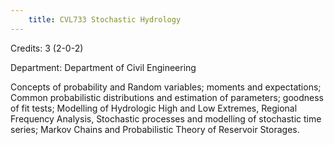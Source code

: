 ```yaml
---
    title: CVL733 Stochastic Hydrology
---
```

Credits: 3 (2-0-2)

Department: Department of Civil Engineering

Concepts of probability and Random variables; moments and expectations; Common probabilistic distributions and estimation of parameters; goodness of fit tests; Modelling of Hydrologic High and Low Extremes, Regional Frequency Analysis, Stochastic processes and modelling of stochastic time series; Markov Chains and Probabilistic Theory of Reservoir Storages.